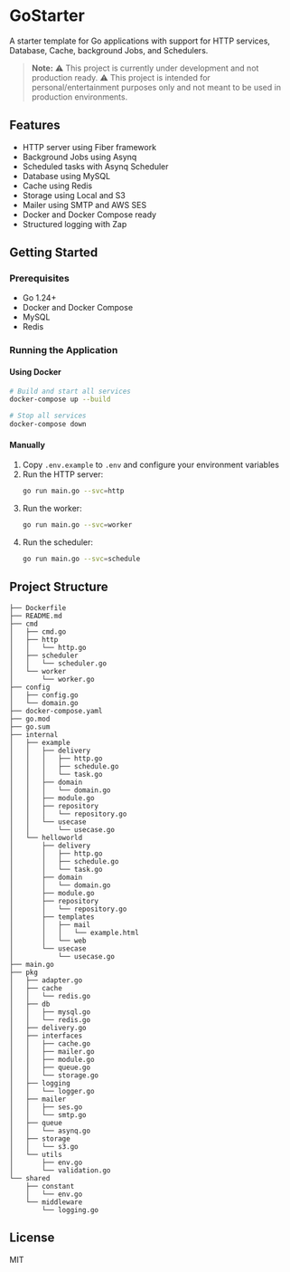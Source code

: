 # GoStarter

A starter template for Go applications with support for HTTP services, Database, Cache, background Jobs, and Schedulers.

> **Note:** 
> ⚠️ This project is currently under development and not production ready.
> ⚠️ This project is intended for personal/entertainment purposes only and not meant to be used in production environments.

## Features

- HTTP server using Fiber framework
- Background Jobs using Asynq
- Scheduled tasks with Asynq Scheduler
- Database using MySQL
- Cache using Redis
- Storage using Local and S3
- Mailer using SMTP and AWS SES
- Docker and Docker Compose ready
- Structured logging with Zap

## Getting Started

### Prerequisites

- Go 1.24+
- Docker and Docker Compose
- MySQL
- Redis

### Running the Application

#### Using Docker

```bash
# Build and start all services
docker-compose up --build

# Stop all services
docker-compose down
```

#### Manually

1. Copy `.env.example` to `.env` and configure your environment variables
2. Run the HTTP server:
   ```bash
   go run main.go --svc=http
   ```
3. Run the worker:
   ```bash
   go run main.go --svc=worker
   ```
4. Run the scheduler:
   ```bash
   go run main.go --svc=schedule
   ```

## Project Structure

```
├── Dockerfile
├── README.md
├── cmd
│   ├── cmd.go
│   ├── http
│   │   └── http.go
│   ├── scheduler
│   │   └── scheduler.go
│   └── worker
│       └── worker.go
├── config
│   ├── config.go
│   └── domain.go
├── docker-compose.yaml
├── go.mod
├── go.sum
├── internal
│   ├── example
│   │   ├── delivery
│   │   │   ├── http.go
│   │   │   ├── schedule.go
│   │   │   └── task.go
│   │   ├── domain
│   │   │   └── domain.go
│   │   ├── module.go
│   │   ├── repository
│   │   │   └── repository.go
│   │   └── usecase
│   │       └── usecase.go
│   └── helloworld
│       ├── delivery
│       │   ├── http.go
│       │   ├── schedule.go
│       │   └── task.go
│       ├── domain
│       │   └── domain.go
│       ├── module.go
│       ├── repository
│       │   └── repository.go
│       ├── templates
│       │   ├── mail
│       │   │   └── example.html
│       │   └── web
│       └── usecase
│           └── usecase.go
├── main.go
├── pkg
│   ├── adapter.go
│   ├── cache
│   │   └── redis.go
│   ├── db
│   │   ├── mysql.go
│   │   └── redis.go
│   ├── delivery.go
│   ├── interfaces
│   │   ├── cache.go
│   │   ├── mailer.go
│   │   ├── module.go
│   │   ├── queue.go
│   │   └── storage.go
│   ├── logging
│   │   └── logger.go
│   ├── mailer
│   │   ├── ses.go
│   │   └── smtp.go
│   ├── queue
│   │   └── asynq.go
│   ├── storage
│   │   └── s3.go
│   └── utils
│       ├── env.go
│       └── validation.go
└── shared
    ├── constant
    │   └── env.go
    └── middleware
        └── logging.go
```

## License

MIT
